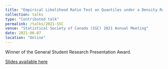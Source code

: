 ```yaml
---
title: "Empirical Likelihood Ratio Test on Quantiles under a Density Ratio Model"
collection: talks
type: "Contributed talk"
permalink: /talks/2021-SSC
venue: "Statistical Society of Canada (SSC) 2021 Annual Meeting"
date: 2021-06-07
location: "Online"
---
```


Winner of the General Student Research Presentation Award. 

[Slides available here](https://gozhang.github.io/talks/ELRT-Quantile.pdf)
